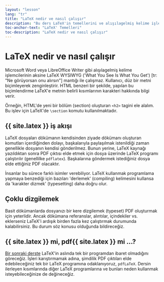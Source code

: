 ```yaml
---
layout: "lesson"
lang: "tr"
title: "LaTeX nedir ve nasıl çalışır"
description: "Bu ders LaTeX'in temellerini ve alışılagelmiş kelime işlemcilerden Microsoft Word veya LibreOffice'e kıyasla nasıl çalıştığını açıklar."
toc-anchor-text: "LaTeX' Temelleri"
toc-description: "LaTeX nedir ve nasıl çalışır"
---
```


# LaTeX nedir ve nasıl çalışır

Microsoft Word veya LibreOffice Writer gibi alışılagelmiş kelime işlemcilerinin aksine LaTeX WYSIWYG ('What You See Is What You Get') [tr: "Ne görüyorsan onu alırsın"] mantığı ile çalışmaz. Kullanıcı, düz bir metni biçimleyerek zenginleştirir. HTML benzeri bir şekilde, yapılan bu biçimlendirme LaTeX'e metnin belirli kısımlarının karakteri hakkında bilgi verir.

Örneğin, HTML'de yeni bir bölüm (section) oluşturan `<h2>` tagini ele alalım. Bu işlev için LaTeX'de `\section` komutu kullanılmaktadır.

## {{ site.latex }} iş akışı

LaTeX dosyaları dökümanın kendisinden ziyade dökümanı oluşturan komutları içerdiğinden dolayı, başkalarıyla paylaşılmak istenildiği zaman genellikle dosyanın kendisi gönderilmez. Bunun yerine, LaTeX kaynağı yazıldıktan sonra PDF çıktısı elde etmek için dosya üzerinde LaTeX programı çalıştırılır (genellilke `pdflatex`). Başkalarına göndermek istediğiniz dosya elde ettiğiniz PDF olacaktır.

İnsanlar bu sürece farklı isimler verebiliyor. LaTeX kullanmak programlama yapmaya benzediği için bazıları 'derlemek' (compiling) kelimesini kullansa da 'karakter dizmek' (typesetting) daha doğru olur.

## Çoklu dizgilemek

Basit dökümanlarda dosyanızı bir kere dizgilemek (typeset) PDF oluşturmak için yeterlidir. Ancak dökümana  referanslar, alıntılar, içindekiler vs. eklerseniz LaTeX'i ardışık birden fazla kez çalıştırmak durumunda kalabilirsiniz. Bu durum söz konusu olduğunda bildireceğiz.

## {{ site.latex }} mi, pdf{{ site.latex }} mi ...?

[Bir sonraki derste](lesson-02) LaTeX'in aslında tek bir programdan ibaret olmadığını göreceğiz. İşleri karıştırmamak adına, şimdilik PDF çıktıları elde edebileceğiniz tek bir LaTeX programına odaklanıyoruz, `pdfLaTeX`. Dersin ilerleyen kısımlarında diğer LaTeX programlarına ve bunları neden kullanmak isteyebileceğinize de değineceğiz.